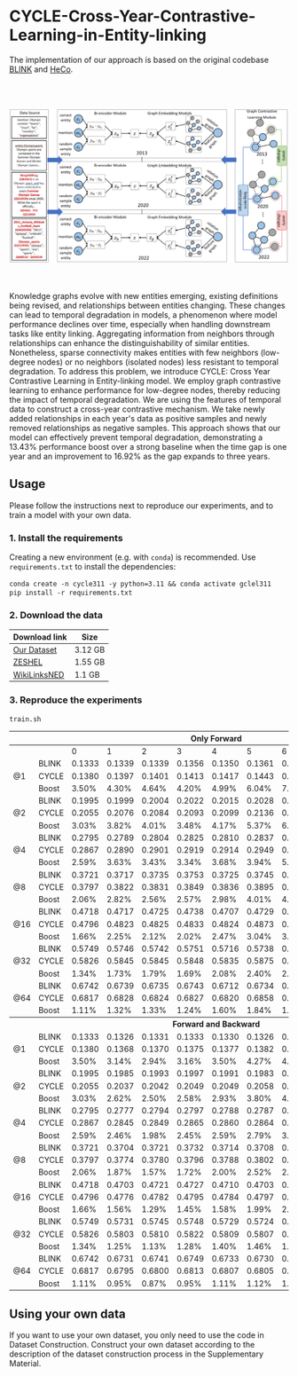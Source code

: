 # CYCLE-Cross-Year-Contrastive-Learning-in-Entity-linking

The implementation of our approach is based on the original codebase [BLINK](https://github.com/facebookresearch/BLINK) and [HeCo](https://github.com/liun-online/HeCo).<br>

<br><br>
<div align="center">
<img src="fig.png" width="800" />
</div>
<br><br>

Knowledge graphs evolve with new entities emerging, existing definitions being revised, and relationships between entities changing. These changes can lead to temporal degradation in models, a phenomenon where model performance declines over time, especially when handling downstream tasks like entity linking. Aggregating information from neighbors through relationships can enhance the distinguishability of similar entities. Nonetheless, sparse connectivity makes entities with few neighbors (low-degree nodes) or no neighbors (isolated nodes) less resistant to temporal degradation. To address this problem, we introduce CYCLE: Cross Year Contrastive Learning in Entity-linking model. We employ graph contrastive learning to enhance performance for low-degree nodes, thereby reducing the impact of temporal degradation. We are using the features of temporal data to construct a cross-year contrastive mechanism. We take newly added relationships in each year's data as positive samples and newly removed relationships as negative samples. This approach shows that our model can effectively prevent temporal degradation, demonstrating a 13.43% performance boost over a strong baseline when the time gap is one year and an improvement to 16.92% as the gap expands to three years.

## Usage

Please follow the instructions next to reproduce our experiments, and to train a model with your own data.

### 1. Install the requirements

Creating a new environment (e.g. with `conda`) is recommended. Use `requirements.txt` to install the dependencies:

```
conda create -n cycle311 -y python=3.11 && conda activate gclel311
pip install -r requirements.txt
```

### 2. Download the data

| Download link                                                | Size |
| ------------------------------------------------------------ | ----------------- |
| [Our Dataset](https://drive.google.com/drive/folders/1DeHi-cvVOAdYFA4GljaBvpuG0wiYpgch?usp=sharing) | 3.12 GB            |
| [ZESHEL](https://github.com/facebookresearch/BLINK/tree/main/examples/zeshel) | 1.55 GB            |
| [WikiLinksNED](https://github.com/yasumasaonoe/ET4EL) | 1.1 GB             |

### 3. Reproduce the experiments

```
train.sh
```

<table class="tg">
<thead>
  <tr>
    <th class="tg-c3ow" colspan="12">Only Forward</th>
  </tr>
</thead>
<tbody>
  <tr>
    <td class="tg-c3ow"></td>
    <td class="tg-c3ow"></td>
    <td class="tg-c3ow">0</td>
    <td class="tg-c3ow">1</td>
    <td class="tg-c3ow">2</td>
    <td class="tg-c3ow">3</td>
    <td class="tg-c3ow">4</td>
    <td class="tg-c3ow">5</td>
    <td class="tg-c3ow">6</td>
    <td class="tg-c3ow">7</td>
    <td class="tg-c3ow">8</td>
    <td class="tg-c3ow">9</td>
  </tr>
  <tr>
    <td class="tg-c3ow" rowspan="3">@1</td>
    <td class="tg-c3ow">BLINK</td>
    <td class="tg-c3ow">0.1333</td>
    <td class="tg-c3ow">0.1339</td>
    <td class="tg-c3ow">0.1339</td>
    <td class="tg-c3ow">0.1356</td>
    <td class="tg-c3ow">0.1350</td>
    <td class="tg-c3ow">0.1361</td>
    <td class="tg-c3ow">0.1349</td>
    <td class="tg-c3ow">0.1358</td>
    <td class="tg-c3ow">0.1346</td>
    <td class="tg-c3ow">0.1430</td>
  </tr>
  <tr>
    <td class="tg-c3ow">CYCLE</td>
    <td class="tg-c3ow">0.1380</td>
    <td class="tg-c3ow">0.1397</td>
    <td class="tg-c3ow">0.1401</td>
    <td class="tg-c3ow">0.1413</td>
    <td class="tg-c3ow">0.1417</td>
    <td class="tg-c3ow">0.1443</td>
    <td class="tg-c3ow">0.1445</td>
    <td class="tg-c3ow">0.1477</td>
    <td class="tg-c3ow">0.1558</td>
    <td class="tg-c3ow">0.1737</td>
  </tr>
  <tr>
    <td class="tg-c3ow">Boost</td>
    <td class="tg-c3ow">3.50%</td>
    <td class="tg-c3ow">4.30%</td>
    <td class="tg-c3ow">4.64%</td>
    <td class="tg-c3ow">4.20%</td>
    <td class="tg-c3ow">4.99%</td>
    <td class="tg-c3ow">6.04%</td>
    <td class="tg-c3ow">7.14%</td>
    <td class="tg-c3ow">8.79%</td>
    <td class="tg-c3ow">15.79%</td>
    <td class="tg-c3ow">21.47%</td>
  </tr>
  <tr>
    <td class="tg-c3ow" rowspan="3">@2</td>
    <td class="tg-c3ow">BLINK</td>
    <td class="tg-c3ow">0.1995</td>
    <td class="tg-c3ow">0.1999</td>
    <td class="tg-c3ow">0.2004</td>
    <td class="tg-c3ow">0.2022</td>
    <td class="tg-c3ow">0.2015</td>
    <td class="tg-c3ow">0.2028</td>
    <td class="tg-c3ow">0.2010</td>
    <td class="tg-c3ow">0.2016</td>
    <td class="tg-c3ow">0.1999</td>
    <td class="tg-c3ow">0.2115</td>
  </tr>
  <tr>
    <td class="tg-c3ow">CYCLE</td>
    <td class="tg-c3ow">0.2055</td>
    <td class="tg-c3ow">0.2076</td>
    <td class="tg-c3ow">0.2084</td>
    <td class="tg-c3ow">0.2093</td>
    <td class="tg-c3ow">0.2099</td>
    <td class="tg-c3ow">0.2136</td>
    <td class="tg-c3ow">0.2138</td>
    <td class="tg-c3ow">0.2164</td>
    <td class="tg-c3ow">0.2276</td>
    <td class="tg-c3ow">0.2530</td>
  </tr>
  <tr>
    <td class="tg-c3ow">Boost</td>
    <td class="tg-c3ow">3.03%</td>
    <td class="tg-c3ow">3.82%</td>
    <td class="tg-c3ow">4.01%</td>
    <td class="tg-c3ow">3.48%</td>
    <td class="tg-c3ow">4.17%</td>
    <td class="tg-c3ow">5.37%</td>
    <td class="tg-c3ow">6.36%</td>
    <td class="tg-c3ow">7.34%</td>
    <td class="tg-c3ow">13.86%</td>
    <td class="tg-c3ow">19.62%</td>
  </tr>
  <tr>
    <td class="tg-c3ow" rowspan="3">@4</td>
    <td class="tg-c3ow">BLINK</td>
    <td class="tg-c3ow">0.2795</td>
    <td class="tg-c3ow">0.2789</td>
    <td class="tg-c3ow">0.2804</td>
    <td class="tg-c3ow">0.2825</td>
    <td class="tg-c3ow">0.2810</td>
    <td class="tg-c3ow">0.2837</td>
    <td class="tg-c3ow">0.2803</td>
    <td class="tg-c3ow">0.2813</td>
    <td class="tg-c3ow">0.2786</td>
    <td class="tg-c3ow">0.2951</td>
  </tr>
  <tr>
    <td class="tg-c3ow">CYCLE</td>
    <td class="tg-c3ow">0.2867</td>
    <td class="tg-c3ow">0.2890</td>
    <td class="tg-c3ow">0.2901</td>
    <td class="tg-c3ow">0.2919</td>
    <td class="tg-c3ow">0.2914</td>
    <td class="tg-c3ow">0.2949</td>
    <td class="tg-c3ow">0.2948</td>
    <td class="tg-c3ow">0.2984</td>
    <td class="tg-c3ow">0.3106</td>
    <td class="tg-c3ow">0.3451</td>
  </tr>
  <tr>
    <td class="tg-c3ow">Boost</td>
    <td class="tg-c3ow">2.59%</td>
    <td class="tg-c3ow">3.63%</td>
    <td class="tg-c3ow">3.43%</td>
    <td class="tg-c3ow">3.34%</td>
    <td class="tg-c3ow">3.68%</td>
    <td class="tg-c3ow">3.94%</td>
    <td class="tg-c3ow">5.17%</td>
    <td class="tg-c3ow">6.07%</td>
    <td class="tg-c3ow">11.49%</td>
    <td class="tg-c3ow">16.94%</td>
  </tr>
  <tr>
    <td class="tg-c3ow" rowspan="3">@8</td>
    <td class="tg-c3ow">BLINK</td>
    <td class="tg-c3ow">0.3721</td>
    <td class="tg-c3ow">0.3717</td>
    <td class="tg-c3ow">0.3735</td>
    <td class="tg-c3ow">0.3753</td>
    <td class="tg-c3ow">0.3725</td>
    <td class="tg-c3ow">0.3745</td>
    <td class="tg-c3ow">0.3714</td>
    <td class="tg-c3ow">0.3712</td>
    <td class="tg-c3ow">0.3684</td>
    <td class="tg-c3ow">0.3881</td>
  </tr>
  <tr>
    <td class="tg-c3ow">CYCLE</td>
    <td class="tg-c3ow">0.3797</td>
    <td class="tg-c3ow">0.3822</td>
    <td class="tg-c3ow">0.3831</td>
    <td class="tg-c3ow">0.3849</td>
    <td class="tg-c3ow">0.3836</td>
    <td class="tg-c3ow">0.3895</td>
    <td class="tg-c3ow">0.3877</td>
    <td class="tg-c3ow">0.3900</td>
    <td class="tg-c3ow">0.4031</td>
    <td class="tg-c3ow">0.4400</td>
  </tr>
  <tr>
    <td class="tg-c3ow">Boost</td>
    <td class="tg-c3ow">2.06%</td>
    <td class="tg-c3ow">2.82%</td>
    <td class="tg-c3ow">2.56%</td>
    <td class="tg-c3ow">2.57%</td>
    <td class="tg-c3ow">2.98%</td>
    <td class="tg-c3ow">4.01%</td>
    <td class="tg-c3ow">4.38%</td>
    <td class="tg-c3ow">5.06%</td>
    <td class="tg-c3ow">9.41%</td>
    <td class="tg-c3ow">13.37%</td>
  </tr>
  <tr>
    <td class="tg-c3ow" rowspan="3">@16</td>
    <td class="tg-c3ow">BLINK</td>
    <td class="tg-c3ow">0.4718</td>
    <td class="tg-c3ow">0.4717</td>
    <td class="tg-c3ow">0.4725</td>
    <td class="tg-c3ow">0.4738</td>
    <td class="tg-c3ow">0.4707</td>
    <td class="tg-c3ow">0.4729</td>
    <td class="tg-c3ow">0.4693</td>
    <td class="tg-c3ow">0.4680</td>
    <td class="tg-c3ow">0.4663</td>
    <td class="tg-c3ow">0.4850</td>
  </tr>
  <tr>
    <td class="tg-c3ow">CYCLE</td>
    <td class="tg-c3ow">0.4796</td>
    <td class="tg-c3ow">0.4823</td>
    <td class="tg-c3ow">0.4825</td>
    <td class="tg-c3ow">0.4833</td>
    <td class="tg-c3ow">0.4824</td>
    <td class="tg-c3ow">0.4873</td>
    <td class="tg-c3ow">0.4860</td>
    <td class="tg-c3ow">0.4864</td>
    <td class="tg-c3ow">0.5004</td>
    <td class="tg-c3ow">0.5377</td>
  </tr>
  <tr>
    <td class="tg-c3ow">Boost</td>
    <td class="tg-c3ow">1.66%</td>
    <td class="tg-c3ow">2.25%</td>
    <td class="tg-c3ow">2.12%</td>
    <td class="tg-c3ow">2.02%</td>
    <td class="tg-c3ow">2.47%</td>
    <td class="tg-c3ow">3.04%</td>
    <td class="tg-c3ow">3.56%</td>
    <td class="tg-c3ow">3.92%</td>
    <td class="tg-c3ow">7.31%</td>
    <td class="tg-c3ow">10.87%</td>
  </tr>
  <tr>
    <td class="tg-c3ow" rowspan="3">@32</td>
    <td class="tg-c3ow">BLINK</td>
    <td class="tg-c3ow">0.5749</td>
    <td class="tg-c3ow">0.5746</td>
    <td class="tg-c3ow">0.5742</td>
    <td class="tg-c3ow">0.5751</td>
    <td class="tg-c3ow">0.5716</td>
    <td class="tg-c3ow">0.5738</td>
    <td class="tg-c3ow">0.5695</td>
    <td class="tg-c3ow">0.5679</td>
    <td class="tg-c3ow">0.5655</td>
    <td class="tg-c3ow">0.5854</td>
  </tr>
  <tr>
    <td class="tg-c3ow">CYCLE</td>
    <td class="tg-c3ow">0.5826</td>
    <td class="tg-c3ow">0.5845</td>
    <td class="tg-c3ow">0.5845</td>
    <td class="tg-c3ow">0.5848</td>
    <td class="tg-c3ow">0.5835</td>
    <td class="tg-c3ow">0.5875</td>
    <td class="tg-c3ow">0.5854</td>
    <td class="tg-c3ow">0.5855</td>
    <td class="tg-c3ow">0.5976</td>
    <td class="tg-c3ow">0.6326</td>
  </tr>
  <tr>
    <td class="tg-c3ow">Boost</td>
    <td class="tg-c3ow">1.34%</td>
    <td class="tg-c3ow">1.73%</td>
    <td class="tg-c3ow">1.79%</td>
    <td class="tg-c3ow">1.69%</td>
    <td class="tg-c3ow">2.08%</td>
    <td class="tg-c3ow">2.40%</td>
    <td class="tg-c3ow">2.78%</td>
    <td class="tg-c3ow">3.09%</td>
    <td class="tg-c3ow">5.68%</td>
    <td class="tg-c3ow">8.06%</td>
  </tr>
  <tr>
    <td class="tg-c3ow" rowspan="3">@64</td>
    <td class="tg-c3ow">BLINK</td>
    <td class="tg-c3ow">0.6742</td>
    <td class="tg-c3ow">0.6739</td>
    <td class="tg-c3ow">0.6735</td>
    <td class="tg-c3ow">0.6743</td>
    <td class="tg-c3ow">0.6712</td>
    <td class="tg-c3ow">0.6734</td>
    <td class="tg-c3ow">0.6698</td>
    <td class="tg-c3ow">0.6671</td>
    <td class="tg-c3ow">0.6652</td>
    <td class="tg-c3ow">0.6833</td>
  </tr>
  <tr>
    <td class="tg-c3ow">CYCLE</td>
    <td class="tg-c3ow">0.6817</td>
    <td class="tg-c3ow">0.6828</td>
    <td class="tg-c3ow">0.6824</td>
    <td class="tg-c3ow">0.6827</td>
    <td class="tg-c3ow">0.6820</td>
    <td class="tg-c3ow">0.6858</td>
    <td class="tg-c3ow">0.6821</td>
    <td class="tg-c3ow">0.6802</td>
    <td class="tg-c3ow">0.6911</td>
    <td class="tg-c3ow">0.7224</td>
  </tr>
  <tr>
    <td class="tg-c3ow">Boost</td>
    <td class="tg-c3ow">1.11%</td>
    <td class="tg-c3ow">1.32%</td>
    <td class="tg-c3ow">1.33%</td>
    <td class="tg-c3ow">1.24%</td>
    <td class="tg-c3ow">1.60%</td>
    <td class="tg-c3ow">1.84%</td>
    <td class="tg-c3ow">1.84%</td>
    <td class="tg-c3ow">1.97%</td>
    <td class="tg-c3ow">3.89%</td>
    <td class="tg-c3ow">5.72%</td>
  </tr>
  <tr>
    <th class="tg-c3ow" colspan="12">Forward and Backward</td>
  </tr>
  <tr>
    <td class="tg-c3ow" rowspan="3">@1</td>
    <td class="tg-c3ow">BLINK</td>
    <td class="tg-c3ow">0.1333</td>
    <td class="tg-c3ow">0.1326</td>
    <td class="tg-c3ow">0.1331</td>
    <td class="tg-c3ow">0.1333</td>
    <td class="tg-c3ow">0.1330</td>
    <td class="tg-c3ow">0.1326</td>
    <td class="tg-c3ow">0.1322</td>
    <td class="tg-c3ow">0.1306</td>
    <td class="tg-c3ow">0.1306</td>
    <td class="tg-c3ow">0.1349</td>
  </tr>
  <tr>
    <td class="tg-c3ow">CYCLE</td>
    <td class="tg-c3ow">0.1380</td>
    <td class="tg-c3ow">0.1368</td>
    <td class="tg-c3ow">0.1370</td>
    <td class="tg-c3ow">0.1375</td>
    <td class="tg-c3ow">0.1377</td>
    <td class="tg-c3ow">0.1382</td>
    <td class="tg-c3ow">0.1384</td>
    <td class="tg-c3ow">0.1389</td>
    <td class="tg-c3ow">0.1421</td>
    <td class="tg-c3ow">0.1489</td>
  </tr>
  <tr>
    <td class="tg-c3ow">Boost</td>
    <td class="tg-c3ow">3.50%</td>
    <td class="tg-c3ow">3.14%</td>
    <td class="tg-c3ow">2.94%</td>
    <td class="tg-c3ow">3.16%</td>
    <td class="tg-c3ow">3.50%</td>
    <td class="tg-c3ow">4.27%</td>
    <td class="tg-c3ow">4.72%</td>
    <td class="tg-c3ow">6.34%</td>
    <td class="tg-c3ow">8.83%</td>
    <td class="tg-c3ow">10.42%</td>
  </tr>
  <tr>
    <td class="tg-c3ow" rowspan="3">@2</td>
    <td class="tg-c3ow">BLINK</td>
    <td class="tg-c3ow">0.1995</td>
    <td class="tg-c3ow">0.1985</td>
    <td class="tg-c3ow">0.1993</td>
    <td class="tg-c3ow">0.1997</td>
    <td class="tg-c3ow">0.1991</td>
    <td class="tg-c3ow">0.1983</td>
    <td class="tg-c3ow">0.1973</td>
    <td class="tg-c3ow">0.1958</td>
    <td class="tg-c3ow">0.1956</td>
    <td class="tg-c3ow">0.2014</td>
  </tr>
  <tr>
    <td class="tg-c3ow">CYCLE</td>
    <td class="tg-c3ow">0.2055</td>
    <td class="tg-c3ow">0.2037</td>
    <td class="tg-c3ow">0.2042</td>
    <td class="tg-c3ow">0.2049</td>
    <td class="tg-c3ow">0.2049</td>
    <td class="tg-c3ow">0.2058</td>
    <td class="tg-c3ow">0.2061</td>
    <td class="tg-c3ow">0.2063</td>
    <td class="tg-c3ow">0.2105</td>
    <td class="tg-c3ow">0.2196</td>
  </tr>
  <tr>
    <td class="tg-c3ow">Boost</td>
    <td class="tg-c3ow">3.03%</td>
    <td class="tg-c3ow">2.62%</td>
    <td class="tg-c3ow">2.50%</td>
    <td class="tg-c3ow">2.58%</td>
    <td class="tg-c3ow">2.93%</td>
    <td class="tg-c3ow">3.80%</td>
    <td class="tg-c3ow">4.45%</td>
    <td class="tg-c3ow">5.35%</td>
    <td class="tg-c3ow">7.63%</td>
    <td class="tg-c3ow">9.01%</td>
  </tr>
  <tr>
    <td class="tg-c3ow" rowspan="3">@4</td>
    <td class="tg-c3ow">BLINK</td>
    <td class="tg-c3ow">0.2795</td>
    <td class="tg-c3ow">0.2777</td>
    <td class="tg-c3ow">0.2794</td>
    <td class="tg-c3ow">0.2797</td>
    <td class="tg-c3ow">0.2788</td>
    <td class="tg-c3ow">0.2787</td>
    <td class="tg-c3ow">0.2771</td>
    <td class="tg-c3ow">0.2749</td>
    <td class="tg-c3ow">0.2743</td>
    <td class="tg-c3ow">0.2829</td>
  </tr>
  <tr>
    <td class="tg-c3ow">CYCLE</td>
    <td class="tg-c3ow">0.2867</td>
    <td class="tg-c3ow">0.2845</td>
    <td class="tg-c3ow">0.2849</td>
    <td class="tg-c3ow">0.2865</td>
    <td class="tg-c3ow">0.2860</td>
    <td class="tg-c3ow">0.2864</td>
    <td class="tg-c3ow">0.2870</td>
    <td class="tg-c3ow">0.2866</td>
    <td class="tg-c3ow">0.2914</td>
    <td class="tg-c3ow">0.3039</td>
  </tr>
  <tr>
    <td class="tg-c3ow">Boost</td>
    <td class="tg-c3ow">2.59%</td>
    <td class="tg-c3ow">2.46%</td>
    <td class="tg-c3ow">1.98%</td>
    <td class="tg-c3ow">2.45%</td>
    <td class="tg-c3ow">2.59%</td>
    <td class="tg-c3ow">2.79%</td>
    <td class="tg-c3ow">3.56%</td>
    <td class="tg-c3ow">4.25%</td>
    <td class="tg-c3ow">6.25%</td>
    <td class="tg-c3ow">7.41%</td>
  </tr>
  <tr>
    <td class="tg-c3ow" rowspan="3">@8</td>
    <td class="tg-c3ow">BLINK</td>
    <td class="tg-c3ow">0.3721</td>
    <td class="tg-c3ow">0.3704</td>
    <td class="tg-c3ow">0.3721</td>
    <td class="tg-c3ow">0.3732</td>
    <td class="tg-c3ow">0.3714</td>
    <td class="tg-c3ow">0.3708</td>
    <td class="tg-c3ow">0.3692</td>
    <td class="tg-c3ow">0.3653</td>
    <td class="tg-c3ow">0.3651</td>
    <td class="tg-c3ow">0.3749</td>
  </tr>
  <tr>
    <td class="tg-c3ow">CYCLE</td>
    <td class="tg-c3ow">0.3797</td>
    <td class="tg-c3ow">0.3774</td>
    <td class="tg-c3ow">0.3780</td>
    <td class="tg-c3ow">0.3796</td>
    <td class="tg-c3ow">0.3788</td>
    <td class="tg-c3ow">0.3802</td>
    <td class="tg-c3ow">0.3802</td>
    <td class="tg-c3ow">0.3788</td>
    <td class="tg-c3ow">0.3837</td>
    <td class="tg-c3ow">0.3958</td>
  </tr>
  <tr>
    <td class="tg-c3ow">Boost</td>
    <td class="tg-c3ow">2.06%</td>
    <td class="tg-c3ow">1.87%</td>
    <td class="tg-c3ow">1.57%</td>
    <td class="tg-c3ow">1.72%</td>
    <td class="tg-c3ow">2.00%</td>
    <td class="tg-c3ow">2.52%</td>
    <td class="tg-c3ow">2.97%</td>
    <td class="tg-c3ow">3.70%</td>
    <td class="tg-c3ow">5.07%</td>
    <td class="tg-c3ow">5.59%</td>
  </tr>
  <tr>
    <td class="tg-c3ow" rowspan="3">@16</td>
    <td class="tg-c3ow">BLINK</td>
    <td class="tg-c3ow">0.4718</td>
    <td class="tg-c3ow">0.4703</td>
    <td class="tg-c3ow">0.4721</td>
    <td class="tg-c3ow">0.4727</td>
    <td class="tg-c3ow">0.4710</td>
    <td class="tg-c3ow">0.4703</td>
    <td class="tg-c3ow">0.4689</td>
    <td class="tg-c3ow">0.4643</td>
    <td class="tg-c3ow">0.4645</td>
    <td class="tg-c3ow">0.4726</td>
  </tr>
  <tr>
    <td class="tg-c3ow">CYCLE</td>
    <td class="tg-c3ow">0.4796</td>
    <td class="tg-c3ow">0.4776</td>
    <td class="tg-c3ow">0.4782</td>
    <td class="tg-c3ow">0.4795</td>
    <td class="tg-c3ow">0.4784</td>
    <td class="tg-c3ow">0.4797</td>
    <td class="tg-c3ow">0.4801</td>
    <td class="tg-c3ow">0.4773</td>
    <td class="tg-c3ow">0.4823</td>
    <td class="tg-c3ow">0.4937</td>
  </tr>
  <tr>
    <td class="tg-c3ow">Boost</td>
    <td class="tg-c3ow">1.66%</td>
    <td class="tg-c3ow">1.56%</td>
    <td class="tg-c3ow">1.29%</td>
    <td class="tg-c3ow">1.45%</td>
    <td class="tg-c3ow">1.58%</td>
    <td class="tg-c3ow">1.99%</td>
    <td class="tg-c3ow">2.39%</td>
    <td class="tg-c3ow">2.81%</td>
    <td class="tg-c3ow">3.83%</td>
    <td class="tg-c3ow">4.47%</td>
  </tr>
  <tr>
    <td class="tg-c3ow" rowspan="3">@32</td>
    <td class="tg-c3ow">BLINK</td>
    <td class="tg-c3ow">0.5749</td>
    <td class="tg-c3ow">0.5731</td>
    <td class="tg-c3ow">0.5745</td>
    <td class="tg-c3ow">0.5748</td>
    <td class="tg-c3ow">0.5729</td>
    <td class="tg-c3ow">0.5724</td>
    <td class="tg-c3ow">0.5711</td>
    <td class="tg-c3ow">0.5660</td>
    <td class="tg-c3ow">0.5659</td>
    <td class="tg-c3ow">0.5745</td>
  </tr>
  <tr>
    <td class="tg-c3ow">CYCLE</td>
    <td class="tg-c3ow">0.5826</td>
    <td class="tg-c3ow">0.5803</td>
    <td class="tg-c3ow">0.5810</td>
    <td class="tg-c3ow">0.5822</td>
    <td class="tg-c3ow">0.5809</td>
    <td class="tg-c3ow">0.5807</td>
    <td class="tg-c3ow">0.5819</td>
    <td class="tg-c3ow">0.5788</td>
    <td class="tg-c3ow">0.5825</td>
    <td class="tg-c3ow">0.5933</td>
  </tr>
  <tr>
    <td class="tg-c3ow">Boost</td>
    <td class="tg-c3ow">1.34%</td>
    <td class="tg-c3ow">1.25%</td>
    <td class="tg-c3ow">1.13%</td>
    <td class="tg-c3ow">1.28%</td>
    <td class="tg-c3ow">1.40%</td>
    <td class="tg-c3ow">1.46%</td>
    <td class="tg-c3ow">1.90%</td>
    <td class="tg-c3ow">2.26%</td>
    <td class="tg-c3ow">2.94%</td>
    <td class="tg-c3ow">3.27%</td>
  </tr>
  <tr>
    <td class="tg-c3ow" rowspan="3">@64</td>
    <td class="tg-c3ow">BLINK</td>
    <td class="tg-c3ow">0.6742</td>
    <td class="tg-c3ow">0.6731</td>
    <td class="tg-c3ow">0.6741</td>
    <td class="tg-c3ow">0.6749</td>
    <td class="tg-c3ow">0.6733</td>
    <td class="tg-c3ow">0.6730</td>
    <td class="tg-c3ow">0.6723</td>
    <td class="tg-c3ow">0.6675</td>
    <td class="tg-c3ow">0.6665</td>
    <td class="tg-c3ow">0.6737</td>
  </tr>
  <tr>
    <td class="tg-c3ow">CYCLE</td>
    <td class="tg-c3ow">0.6817</td>
    <td class="tg-c3ow">0.6795</td>
    <td class="tg-c3ow">0.6800</td>
    <td class="tg-c3ow">0.6813</td>
    <td class="tg-c3ow">0.6807</td>
    <td class="tg-c3ow">0.6805</td>
    <td class="tg-c3ow">0.6803</td>
    <td class="tg-c3ow">0.6769</td>
    <td class="tg-c3ow">0.6807</td>
    <td class="tg-c3ow">0.6906</td>
  </tr>
  <tr>
    <td class="tg-c3ow">Boost</td>
    <td class="tg-c3ow">1.11%</td>
    <td class="tg-c3ow">0.95%</td>
    <td class="tg-c3ow">0.87%</td>
    <td class="tg-c3ow">0.95%</td>
    <td class="tg-c3ow">1.11%</td>
    <td class="tg-c3ow">1.12%</td>
    <td class="tg-c3ow">1.19%</td>
    <td class="tg-c3ow">1.42%</td>
    <td class="tg-c3ow">2.13%</td>
    <td class="tg-c3ow">2.52%</td>
  </tr>
</tbody>
</table>

## Using your own data

If you want to use your own dataset, you only need to use the code in Dataset Construction. Construct your own dataset according to the description of the dataset construction process in the Supplementary Material.
